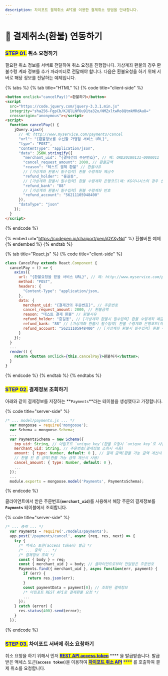 ```yaml
---
description: 차이포트 결제취소 API를 이용한 결제취소 방법을 안내합니다.
---
```


# 💸 결제취소(환불) 연동하기

### <mark style="color:blue;">**STEP 01.**</mark> 취소 요청하기

필요한 취소 정보를 서버로 전달하여 취소 요청을 진행합니다. 가상계좌 환불의 경우 환불수령 계좌 정보를 추가 파라미터로 전달해야 합니다. 다음은 환불요청을 하기 위해 서버로 해당 정보를 전달하는 예제입니다.

{% tabs %}
{% tab title="HTML" %}
{% code title="client-side" %}
```html
<button onclick="cancelPay()">환불하기</button>
<script
  src="https://code.jquery.com/jquery-3.3.1.min.js"
  integrity="sha256-FgpCb/KJQlLNfOu91ta32o/NMZxltwRo8QtmkMRdAu8="
  crossorigin="anonymous"></script>
<script>
  function cancelPay() {
    jQuery.ajax({
      // 예: http://www.myservice.com/payments/cancel
      "url": "{환불정보를 수신할 가맹점 서비스 URL}", 
      "type": "POST",
      "contentType": "application/json",
      "data": JSON.stringify({
        "merchant_uid": "{결제건의 주문번호}", // 예: ORD20180131-0000011
        "cancel_request_amount": 2000, // 환불금액
        "reason": "테스트 결제 환불" // 환불사유
        // [가상계좌 환불시 필수입력] 환불 수령계좌 예금주
        "refund_holder": "홍길동", 
        // [가상계좌 환불시 필수입력] 환불 수령계좌 은행코드(예: KG이니시스의 경우 신한은행은 88번)
        "refund_bank": "88" 
        // [가상계좌 환불시 필수입력] 환불 수령계좌 번호
        "refund_account": "56211105948400" 
      }),
      "dataType": "json"
    });
  }
</script>
```
{% endcode %}



{% embed url="https://codepen.io/chaiport/pen/jOYXyNd" %}
환불버튼 예제
{% endembed %}
{% endtab %}

{% tab title="React.js" %}
{% code title="client-side" %}
```jsx
class CancelPay extends React.Component {
  cancelPay = () => {
    axios({
      url: "{환불요청을 받을 서비스 URL}", // 예: http://www.myservice.com/payments/cancel
      method: "POST",
      headers: {
        "Content-Type": "application/json,
      },
      data: { 
        merchant_uid: "{결제건의 주문번호}", // 주문번호
        cancel_request_amount: 2000, // 환불금액
        reason: "테스트 결제 환불" // 환불사유
        refund_holder: "홍길동", // [가상계좌 환불시 필수입력] 환불 수령계좌 예금주
        refund_bank: "88" // [가상계좌 환불시 필수입력] 환불 수령계좌 은행코드(예: KG이니시스의 경우 신한은행은 88번)
        refund_account: "56211105948400" // [가상계좌 환불시 필수입력] 환불 수령계좌 번호
      }
    });
  }
  ...
  render() {
    return <button onClick={this.cancelPay}>환불하기</button>;
  }
}
```
{% endcode %}
{% endtab %}
{% endtabs %}

### <mark style="color:blue;">**STEP 02.**</mark> 결제정보 조회하기

아래와 같이 결제정보를 저장하는 **`Payments`**라는 테이블을 생성했다고 가정합니다.

{% code title="server-side" %}
```javascript
/* ... model/payments.js ... */
  var mongoose = require('mongoose');
  var Schema = mongoose.Schema;
  ...
  var PaymentsSchema = new Schema({
    imp_uid: String, // 아임포트 `unique key`(환불 요청시 `unique key`로 사용)
    merchant_uid: String, // 주문번호(결제정보 조회시 사용)
    amount: { type: Number, default: 0 }, // 결제 금액(환불 가능 금액 계산시 사용)
    // 환불 된 총 금액(환불 가능 금액 계산시 사용)
    cancel_amount: { type: Number, default: 0 }, 
    ...
  });
  ...
  module.exports = mongoose.model('Payments', PaymentsSchema);
```
{% endcode %}

클라이언트에서 받은 주문번호(**`merchant_uid`**)를 사용해서 해당 주문의 결제정보를 **`Payments`** 테이블에서 조회합니다.

{% code title="server-side" %}
```javascript
/* ... 중략 ... */
  var Payments = require('./models/payments');
  app.post('/payments/cancel', async (req, res, next) => {
    try {
      /* 액세스 토큰(access token) 발급 */
      /* ... 중략 ... */
      /* 결제정보 조회 */
      const { body } = req;
      const { merchant_uid } = body; // 클라이언트로부터 전달받은 주문번호
      Payments.find({ merchant_uid }, async function(err, payment) { 
        if (err) {
          return res.json(err);
        }
        const paymentData = payment[0]; // 조회된 결제정보
        /* 아임포트 REST API로 결제환불 요청 */
        ...
      });
    } catch (error) {
      res.status(400).send(error);
    }
  });

```
{% endcode %}

### <mark style="color:blue;">**STEP 03.**</mark> **차이포트 서버에 취소 요청하기**

취소 요청을 하기 위해서 먼저 [<mark style="color:blue;">**REST API access token**</mark>](../api/rest-api-access-token/) **** 을 발급받습니다. 발급받은 액세스 토큰(**`access token`**)을 이용하여 [<mark style="color:blue;">**차이포트 취소 API**</mark>](../api/rest-api-access-token/api-2.md) <mark style="color:blue;">****</mark> 를 호출하여 결제 취소를 요청합니다.
